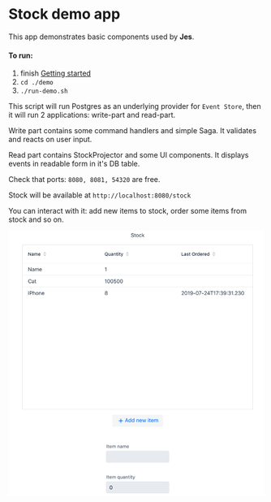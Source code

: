 # Stock demo app

This app demonstrates basic components used by <b>Jes</b>.

#### To run:
1. finish [Getting started](../readme.md#getting-started)
2. ```cd ./demo```
3. ```./run-demo.sh```

This script will run Postgres as an underlying provider for `Event Store`,
then it will run 2 applications: write-part and read-part.

Write part contains some command handlers and simple Saga. It validates and reacts on user input.

Read part contains StockProjector and some UI components. It displays events in readable form in
it's DB table.

Check that ports: `8080, 8081, 54320` are free.

Stock will be available at `http://localhost:8080/stock`

You can interact with it: add new items to stock, order some items from stock and so on.

![Sample](../docs/img/demo-screenshot.png)
